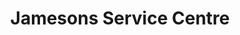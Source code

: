---
title: "Jamesons Service Centre"
url: /birmingham/jamesons-service-centre/
shop: Autowerkstatt
---